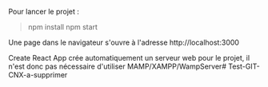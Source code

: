 Pour lancer le projet :

> npm install
> npm start

Une page dans le navigateur s'ouvre à l'adresse http://localhost:3000

Create React App crée automatiquement un serveur web pour le projet, il n'est donc pas nécessaire d'utiliser MAMP/XAMPP/WampServer# Test-GIT-CNX-a-supprimer

